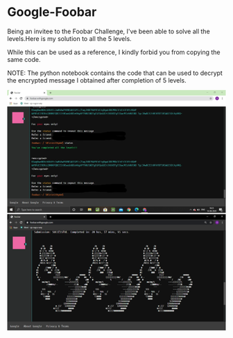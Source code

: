 # Google-Foobar

Being an invitee to the Foobar Challenge, I've been able to solve all the levels.Here is my solution to all the 5 levels.

While this can be used as a reference, I kindly forbid you from copying the same code.

NOTE: The python notebook contains the code that can be used to decrypt the encrypted message I obtained after completion of 5 levels.


![Screenshot](Asset/pic.jpg)
![Screenshot](Asset/bunny.png)
